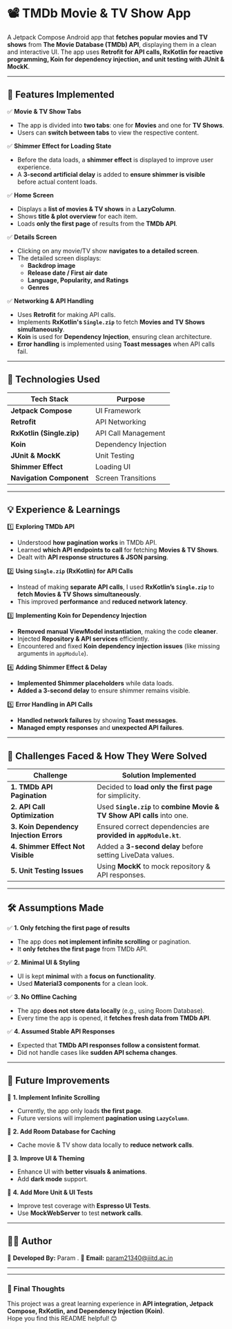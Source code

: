 # **📽️ TMDb Movie & TV Show App**  

A Jetpack Compose Android app that **fetches popular movies and TV shows** from **The Movie Database (TMDb) API**, displaying them in a clean and interactive UI. The app uses **Retrofit for API calls, RxKotlin for reactive programming, Koin for dependency injection, and unit testing with JUnit & MockK**.

---

## **📌 Features Implemented**  

✅ **Movie & TV Show Tabs**  
- The app is divided into **two tabs**: one for **Movies** and one for **TV Shows**.  
- Users can **switch between tabs** to view the respective content.  

✅ **Shimmer Effect for Loading State**  
- Before the data loads, a **shimmer effect** is displayed to improve user experience.  
- A **3-second artificial delay** is added to **ensure shimmer is visible** before actual content loads.  

✅ **Home Screen**  
- Displays a **list of movies & TV shows** in a **LazyColumn**.  
- Shows **title & plot overview** for each item.  
- Loads **only the first page** of results from the **TMDb API**.  

✅ **Details Screen**  
- Clicking on any movie/TV show **navigates to a detailed screen**.  
- The detailed screen displays:  
  - **Backdrop image**  
  - **Release date / First air date**  
  - **Language, Popularity, and Ratings**  
  - **Genres**  

✅ **Networking & API Handling**  
- Uses **Retrofit** for making API calls.  
- Implements **RxKotlin's `Single.zip`** to fetch **Movies and TV Shows simultaneously**.  
- **Koin** is used for **Dependency Injection**, ensuring clean architecture.  
- **Error handling** is implemented using **Toast messages** when API calls fail.  

---

## **🚀 Technologies Used**  

| **Tech Stack** | **Purpose** |
|---------------|------------|
| **Jetpack Compose** | UI Framework |
| **Retrofit** | API Networking |
| **RxKotlin (Single.zip)** | API Call Management |
| **Koin** | Dependency Injection |
| **JUnit & MockK** | Unit Testing |
| **Shimmer Effect** | Loading UI |
| **Navigation Component** | Screen Transitions |

---

## **💡 Experience & Learnings**  

1️⃣ **Exploring TMDb API**  
- Understood **how pagination works** in TMDb API.  
- Learned **which API endpoints to call** for fetching **Movies & TV Shows**.  
- Dealt with **API response structures & JSON parsing**.  

2️⃣ **Using `Single.zip` (RxKotlin) for API Calls**  
- Instead of making **separate API calls**, I used **RxKotlin’s `Single.zip`** to **fetch Movies & TV Shows simultaneously**.  
- This improved **performance** and **reduced network latency**.  

3️⃣ **Implementing Koin for Dependency Injection**  
- **Removed manual ViewModel instantiation**, making the code **cleaner**.  
- Injected **Repository & API services** efficiently.  
- Encountered and fixed **Koin dependency injection issues** (like missing arguments in `appModule`).  

4️⃣ **Adding Shimmer Effect & Delay**  
- **Implemented Shimmer placeholders** while data loads.  
- **Added a 3-second delay** to ensure shimmer remains visible.  

5️⃣ **Error Handling in API Calls**  
- **Handled network failures** by showing **Toast messages**.  
- **Managed empty responses** and **unexpected API failures**.  

---

## **🤯 Challenges Faced & How They Were Solved**  

| **Challenge** | **Solution Implemented** |
|--------------|--------------------------|
| **1. TMDb API Pagination** | Decided to **load only the first page** for simplicity. |
| **2. API Call Optimization** | Used **`Single.zip`** to **combine Movie & TV Show API calls** into one. |
| **3. Koin Dependency Injection Errors** | Ensured correct dependencies are **provided in `appModule.kt`**. |
| **4. Shimmer Effect Not Visible** | Added a **3-second delay** before setting LiveData values. |
| **5. Unit Testing Issues** | Using **MockK** to mock repository & API responses. |

---

## **🛠️ Assumptions Made**  

✅ **1. Only fetching the first page of results**  
- The app does **not implement infinite scrolling** or pagination.  
- It **only fetches the first page** from TMDb API.  

✅ **2. Minimal UI & Styling**  
- UI is kept **minimal** with a **focus on functionality**.  
- Used **Material3 components** for a clean look.  

✅ **3. No Offline Caching**  
- The app **does not store data locally** (e.g., using Room Database).  
- Every time the app is opened, it **fetches fresh data from TMDb API**.  

✅ **4. Assumed Stable API Responses**  
- Expected that **TMDb API responses follow a consistent format**.  
- Did not handle cases like **sudden API schema changes**.  

---

## **🔄 Future Improvements**  

🚀 **1. Implement Infinite Scrolling**  
- Currently, the app only loads **the first page**.  
- Future versions will implement **pagination using `LazyColumn`**.  

🚀 **2. Add Room Database for Caching**  
- Cache movie & TV show data locally to **reduce network calls**.  

🚀 **3. Improve UI & Theming**  
- Enhance UI with **better visuals & animations**.  
- Add **dark mode** support.  

🚀 **4. Add More Unit & UI Tests**  
- Improve test coverage with **Espresso UI Tests**.  
- Use **MockWebServer** to test **network calls**.  

---

## **👨‍💻 Author**  
📌 **Developed By:** Param .
📌 **Email:** param21340@iiitd.ac.in

---

---

### **🚀 Final Thoughts**
This project was a great learning experience in **API integration, Jetpack Compose, RxKotlin, and Dependency Injection (Koin)**.  
Hope you find this README helpful! 😊  

